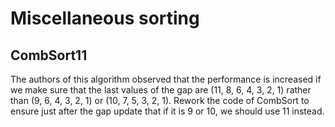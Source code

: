 
# Miscellaneous sorting #

## CombSort11 ##

The authors of this algorithm observed that the performance is increased if
we make sure that the last values of the gap are (11, 8, 6, 4, 3, 2, 1)
rather than (9, 6, 4, 3, 2, 1) or (10, 7, 5, 3, 2, 1). Rework the code of
CombSort to ensure just after the gap update that if it is 9 or 10, we
should use 11 instead.

